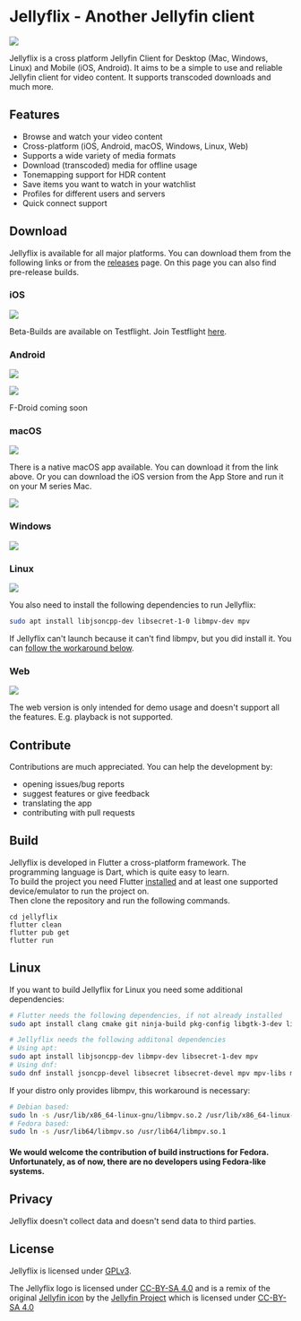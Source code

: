 # Jellyflix - Another Jellyfin client

[![](https://img.shields.io/badge/matrix-000000?style=for-the-badge&logo=Matrix&logoColor=white)](https://matrix.to/#/#jellyflix-space:matrix.org)


Jellyflix is a cross platform Jellyfin Client for Desktop (Mac, Windows, Linux) and Mobile (iOS, Android). It aims to be a simple to use and reliable Jellyfin client for video content. It supports transcoded downloads and much more.

## Features

- Browse and watch your video content
- Cross-platform (iOS, Android, macOS, Windows, Linux, Web)
- Supports a wide variety of media formats
- Download (transcoded) media for offline usage
- Tonemapping support for HDR content
- Save items you want to watch in your watchlist
- Profiles for different users and servers
- Quick connect support

## Download

Jellyflix is available for all major platforms. You can download them from the following links or from the [releases](https://github.com/jellyflix-app/jellyflix/releases) page. On this page you can also find pre-release builds.

### iOS

[![](https://img.shields.io/badge/App_Store-0D96F6?style=for-the-badge&logo=app-store&logoColor=white)](https://apps.apple.com/de/app/jellyflix/id6476043683)

Beta-Builds are available on Testflight. Join Testflight [here](https://testflight.apple.com/join/Nc1Jw9tc).

### Android

[![](https://img.shields.io/badge/Android-3DDC84?style=for-the-badge&logo=android&logoColor=white)](https://github.com/jellyflix-app/jellyflix/releases/latest/download/app-release.apk)

[![](https://img.shields.io/badge/Google_Play-414141?style=for-the-badge&logo=google-play&logoColor=white)](https://play.google.com/store/apps/details?id=com.ambark.jellyflix&hl=en)

F-Droid coming soon

### macOS
[![](https://img.shields.io/badge/macOS-000000?style=for-the-badge&logo=apple&logoColor=white)](https://github.com/jellyflix-app/jellyflix/releases/latest/download/jellyflix.dmg)

There is a native macOS app available. You can download it from the link above. Or you can download the iOS version from the App Store and run it on your M series Mac.

[![](https://img.shields.io/badge/App_Store-0D96F6?style=for-the-badge&logo=app-store&logoColor=white)](https://apps.apple.com/de/app/jellyflix/id6476043683)

### Windows

[![](https://img.shields.io/badge/Windows-0078D6?style=for-the-badge&logo=windows&logoColor=white)](https://github.com/jellyflix-app/jellyflix/releases/latest/download/jellyflix-windows.zip)

### Linux

[![](https://img.shields.io/badge/Linux-FCC624?style=for-the-badge&logo=linux&logoColor=black)](https://github.com/jellyflix-app/jellyflix/releases/latest/download/jellyflix-linux.zip)

You also need to install the following dependencies to run Jellyflix:
```bash
sudo apt install libjsoncpp-dev libsecret-1-0 libmpv-dev mpv
``` 

If Jellyflix can't launch because it can't find libmpv, but you did install it. You can [follow the workaround below](#linux-1).

### Web

[![](https://img.shields.io/badge/Web-000000?style=for-the-badge&logo=web&logoColor=white)](https://jellyflix.kiejon.com)

The web version is only intended for demo usage and doesn't support all the features. E.g. playback is not supported.

## Contribute

Contributions are much appreciated. You can help the development by:

- opening issues/bug reports
- suggest features or give feedback
- translating the app
- contributing with pull requests

## Build

Jellyflix is developed in Flutter a cross-platform framework. The programming language is Dart, which is quite easy to learn. <br>
To build the project you need Flutter [installed](https://docs.flutter.dev/get-started/install) and at least one supported device/emulator to run the project on. <br>
Then clone the repository and run the following commands.

```
cd jellyflix
flutter clean
flutter pub get
flutter run
```

## Linux

If you want to build Jellyflix for Linux you need some additional dependencies:

```bash
# Flutter needs the following dependencies, if not already installed
sudo apt install clang cmake git ninja-build pkg-config libgtk-3-dev liblzma-dev libstdc++-12-dev

# Jellyflix needs the following additonal dependencies
# Using apt:
sudo apt install libjsoncpp-dev libmpv-dev libsecret-1-dev mpv
# Using dnf:
sudo dnf install jsoncpp-devel libsecret libsecret-devel mpv mpv-libs mpv-devel
```

If your distro only provides libmpv, this workaround is necessary:

```bash
# Debian based:
sudo ln -s /usr/lib/x86_64-linux-gnu/libmpv.so.2 /usr/lib/x86_64-linux-gnu/libmpv.so.1
# Fedora based:
sudo ln -s /usr/lib64/libmpv.so /usr/lib64/libmpv.so.1
```

#### We would welcome the contribution of build instructions for Fedora. Unfortunately, as of now, there are no developers using Fedora-like systems.

## Privacy

Jellyflix doesn't collect data and doesn't send data to third parties.

## License

Jellyflix is licensed under [GPLv3](LICENSE).

The Jellyflix logo is licensed under [CC-BY-SA 4.0](https://creativecommons.org/licenses/by-sa/4.0/) and is a remix of the original [Jellyfin icon](https://github.com/jellyfin/jellyfin-ux/blob/master/branding/SVG/icon-transparent.svg) by the [Jellyfin Project](https://jellyfin.org/) which is licensed under [CC-BY-SA 4.0](https://github.com/jellyfin/jellyfin-ux/blob/master/LICENSE)
